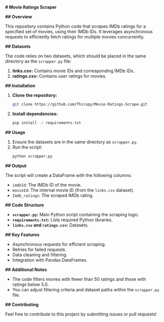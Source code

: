 **# Movie Ratings Scraper**

**## Overview**

This repository contains Python code that scrapes IMDb ratings for a specified set of movies, using their IMDb IDs. It leverages asynchronous requests to efficiently fetch ratings for multiple movies concurrently.

**## Datasets**

The code relies on two datasets, which should be placed in the same directory as the `scrapper.py` file:

1. **links.csv:** Contains movie IDs and corresponding IMDb IDs.
2. **ratings.csv:** Contains user ratings for movies.

**## Installation**

1. **Clone the repository:**
   ```bash
   git clone https://github.com/Thirupy/Movie-Ratings-Scrape.git
   ```
2. **Install dependencies:**
   ```bash
   pip install -r requirements.txt
   ```

**## Usage**

1. Ensure the datasets are in the same directory as `scrapper.py`.
2. Run the script:
   ```bash
   python scrapper.py
   ```

**## Output**

The script will create a DataFrame with the following columns:

- `imdbId`: The IMDb ID of the movie.
- `movieId`: The internal movie ID (from the `links.csv` dataset).
- `Imdb_ratings`: The scraped IMDb rating.

**## Code Structure**

- **`scrapper.py`:** Main Python script containing the scraping logic.
- **`requirements.txt`:** Lists required Python libraries.
- **`links.csv` and `ratings.csv`:** Datasets.

**## Key Features**

- Asynchronous requests for efficient scraping.
- Retries for failed requests.
- Data cleaning and filtering.
- Integration with Pandas DataFrames.

**## Additional Notes**

- The code filters movies with fewer than 50 ratings and those with ratings below 5.0.
- You can adjust filtering criteria and dataset paths within the `scrapper.py` file.

**## Contributing**

Feel free to contribute to this project by submitting issues or pull requests!
